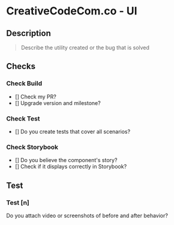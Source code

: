 # CreativeCodeCom.co - UI

## Description

> Describe the utility created or the bug that is solved

## Checks

### Check Build

- [] Check my PR?
- [] Upgrade version and milestone?

### Check Test

- [] Do you create tests that cover all scenarios?

### Check Storybook

- [] Do you believe the component's story?
- [] Check if it displays correctly in Storybook?

## Test

### Test [n]

Do you attach video or screenshots of before and after behavior?
